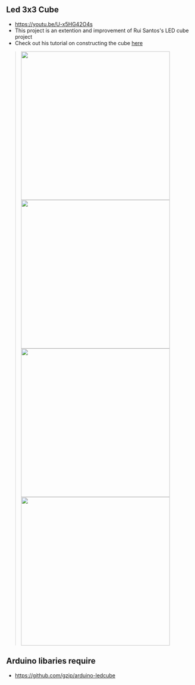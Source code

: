 
## Led 3x3 Cube 
- https://youtu.be/U-x5HG42O4s
- This project is an extention and improvement of Rui Santos's LED cube project 
- Check out his tutorial on constructing the cube [here](https://www.youtube.com/watch?v=GLx6aA75CZY)

><img src="https://user-images.githubusercontent.com/35666615/45853377-7ed4d480-bd0a-11e8-9fa5-f02a3012f08e.jpg" width="400" height="400">
><img src="https://user-images.githubusercontent.com/35666615/45853459-379b1380-bd0b-11e8-811e-5b24b6a89172.PNG" width="400" height="400">
><img src="https://user-images.githubusercontent.com/35666615/45853199-729c4780-bd09-11e8-8a32-ba4199094534.JPG" width="400" height="400">
><img src="https://user-images.githubusercontent.com/35666615/45853201-77f99200-bd09-11e8-8c6a-a8c90bae9b36.JPG" width="400" height="400">

## Arduino libaries require 
- https://github.com/gzip/arduino-ledcube
